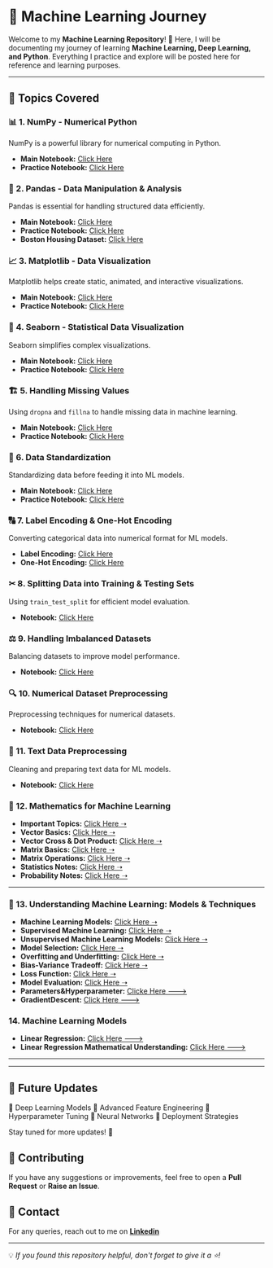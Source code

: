 # 🚀 Machine Learning Journey

Welcome to my **Machine Learning Repository**! 🎯 Here, I will be documenting my journey of learning **Machine Learning, Deep Learning, and Python**. Everything I practice and explore will be posted here for reference and learning purposes.

---

## 📌 Topics Covered

### 📊 1. NumPy - Numerical Python
NumPy is a powerful library for numerical computing in Python.
- **Main Notebook:** [Click Here](https://github.com/KARTIKPARATKAR/MACHINE-LEARNING-WORK/blob/main/3_1_numpy(numerical_python).ipynb)
- **Practice Notebook:** [Click Here](https://github.com/KARTIKPARATKAR/MACHINE-LEARNING-WORK/blob/main/NumpyPractice.ipynb)

### 📝 2. Pandas - Data Manipulation & Analysis
Pandas is essential for handling structured data efficiently.
- **Main Notebook:** [Click Here](https://github.com/KARTIKPARATKAR/MY-MACHINE-LEARNING-WORK/blob/main/PANDAS.ipynb)
- **Practice Notebook:** [Click Here](https://github.com/KARTIKPARATKAR/MACHINE-LEARNING-WORK/blob/main/PandasPractice.ipynb)
- **Boston Housing Dataset:** [Click Here](https://github.com/KARTIKPARATKAR/MY-MACHINE-LEARNING-WORK/blob/main/BostonHousing.csv)

### 📈 3. Matplotlib - Data Visualization
Matplotlib helps create static, animated, and interactive visualizations.
- **Main Notebook:** [Click Here](https://github.com/KARTIKPARATKAR/MY-MACHINE-LEARNING-WORK/blob/main/MATPLOTLIB.ipynb)
- **Practice Notebook:** [Click Here](https://github.com/KARTIKPARATKAR/MACHINE-LEARNING-WORK/blob/main/MatplotlibPractice.ipynb)

### 🎨 4. Seaborn - Statistical Data Visualization
Seaborn simplifies complex visualizations.
- **Main Notebook:** [Click Here](https://github.com/KARTIKPARATKAR/MY-MACHINE-LEARNING-WORK/blob/main/Seaborn.ipynb)
- **Practice Notebook:** [Click Here](https://github.com/KARTIKPARATKAR/MACHINE-LEARNING-WORK/blob/main/SeabornPractice.ipynb)

### 🏗 5. Handling Missing Values
Using `dropna` and `fillna` to handle missing data in machine learning.
- **Main Notebook:** [Click Here](https://github.com/KARTIKPARATKAR/MY-MACHINE-LEARNING-WORK/blob/main/HandlingMissingValues.ipynb)
- **Practice Notebook:** [Click Here](https://github.com/KARTIKPARATKAR/MACHINE-LEARNING-WORK/blob/main/handlingmissingvaluesbyimputationanddropping.ipynb)

### 🔢 6. Data Standardization
Standardizing data before feeding it into ML models.
- **Main Notebook:** [Click Here](https://github.com/KARTIKPARATKAR/MY-MACHINE-LEARNING-WORK/blob/main/DataStandardization.ipynb)
- **Practice Notebook:** [Click Here](https://github.com/KARTIKPARATKAR/MACHINE-LEARNING-WORK/blob/main/FeatureScaling.ipynb)

### 🔠 7. Label Encoding & One-Hot Encoding
Converting categorical data into numerical format for ML models.
- **Label Encoding:** [Click Here](https://github.com/KARTIKPARATKAR/MACHINE-LEARNING-WORK/blob/main/LabelEncoding.ipynb)
- **One-Hot Encoding:** [Click Here](https://github.com/KARTIKPARATKAR/MACHINE-LEARNING-WORK/blob/main/onehotencoding.ipynb)

### ✂ 8. Splitting Data into Training & Testing Sets
Using `train_test_split` for efficient model evaluation.
- **Notebook:** [Click Here](https://github.com/KARTIKPARATKAR/MACHINE-LEARNING-WORK/blob/main/TrainTestSplitTheData.ipynb)

### ⚖ 9. Handling Imbalanced Datasets
Balancing datasets to improve model performance.
- **Notebook:** [Click Here](https://github.com/KARTIKPARATKAR/MACHINE-LEARNING-WORK/blob/main/HandelingImbalancedDataset.ipynb)

### 🔍 10. Numerical Dataset Preprocessing
Preprocessing techniques for numerical datasets.
- **Notebook:** [Click Here](https://github.com/KARTIKPARATKAR/MACHINE-LEARNING-WORK/blob/main/NumericalDatasetPreprocessing.ipynb)

### 📝 11. Text Data Preprocessing
Cleaning and preparing text data for ML models.
- **Notebook:** [Click Here](https://github.com/KARTIKPARATKAR/MACHINE-LEARNING-WORK/blob/main/TextDatasetPreprocessing.ipynb)

### 📐 12. Mathematics for Machine Learning
- **Important Topics:** [Click Here ➝](https://github.com/KARTIKPARATKAR/MACHINE-LEARNING-WORK/blob/main/MathsForMl.txt)
- **Vector Basics:** [Click Here ➝](https://github.com/KARTIKPARATKAR/MACHINE-LEARNING-WORK/blob/main/VectorOperationsINPython.ipynb)
- **Vector Cross & Dot Product:** [Click Here ➝](https://github.com/KARTIKPARATKAR/MACHINE-LEARNING-WORK/blob/main/VectoDotAndCrossProducts.ipynb)
- **Matrix Basics:** [Click Here ➝](https://github.com/KARTIKPARATKAR/MACHINE-LEARNING-WORK/blob/main/MatrixInMachineLearning.ipynb)
- **Matrix Operations:** [Click Here ➝](https://github.com/KARTIKPARATKAR/MACHINE-LEARNING-WORK/blob/main/MatrixOperations.ipynb)
- **Statistics Notes:** [Click Here ➝](https://github.com/KARTIKPARATKAR/MACHINE-LEARNING-WORK/blob/main/StatisticsNotes.ipynb)
- **Probability Notes:** [Click Here ➝](https://github.com/KARTIKPARATKAR/MACHINE-LEARNING-WORK/blob/main/ProbabilityNotes.ipynb)

---

### 🤖 13. Understanding Machine Learning: Models & Techniques
- **Machine Learning Models:** [Click Here ➝](https://github.com/KARTIKPARATKAR/MACHINE-LEARNING-WORK/blob/main/Machine_Learning_Models.ipynb)
- **Supervised Machine Learning:** [Click Here ➝](https://github.com/KARTIKPARATKAR/MACHINE-LEARNING-WORK/blob/main/Supervised_Learning_Algorithms.ipynb)
- **Unsupervised Machine Learning Models:** [Click Here ➝](https://github.com/KARTIKPARATKAR/MACHINE-LEARNING-WORK/blob/main/Unsupervised_Machine_Learning_Models.ipynb)
- **Model Selection:** [Click Here ➝](https://github.com/KARTIKPARATKAR/MACHINE-LEARNING-WORK/blob/main/Model_Selection.ipynb)
- **Overfitting and Underfitting:** [Click Here ➝](https://github.com/KARTIKPARATKAR/MACHINE-LEARNING-WORK/blob/main/OverfittingAndUnderfitting.ipynb)
- **Bias-Variance Tradeoff:** [Click Here ➝](https://github.com/KARTIKPARATKAR/MACHINE-LEARNING-WORK/blob/main/BIasVarianceTradeoff.ipynb)
- **Loss Function:** [Click Here ➝](https://github.com/KARTIKPARATKAR/MACHINE-LEARNING-WORK/blob/main/LossFunction.ipynb)
- **Model Evaluation:** [Click Here ➝](https://github.com/KARTIKPARATKAR/MACHINE-LEARNING-WORK/blob/main/ModelEvaluation.ipynb)
- **Parameters&Hyperparameter:** [Clicke Here --->](https://github.com/KARTIKPARATKAR/MACHINE-LEARNING-WORK/blob/main/ModelParametersAndHyperparameters.ipynb)
- **GradientDescent:** [Click Here --->](https://github.com/KARTIKPARATKAR/MACHINE-LEARNING-WORK/blob/main/GradientDescent.ipynb)

### 14. Machine Learning Models 
- **Linear Regression:** [Click Here --->](https://github.com/KARTIKPARATKAR/MACHINE-LEARNING-WORK/blob/main/LinearRegressionModel.ipynb)
- **Linear Regression Mathematical Understanding:** [Click Here --->]()

---
---

## 🎯 Future Updates
🔹 Deep Learning Models 🔹 Advanced Feature Engineering 🔹 Hyperparameter Tuning 🔹 Neural Networks 🔹 Deployment Strategies

Stay tuned for more updates! 🚀

## 🤝 Contributing
If you have any suggestions or improvements, feel free to open a **Pull Request** or **Raise an Issue**.

## 📩 Contact
For any queries, reach out to me on **[Linkedin](https://www.linkedin.com/in/kartik-paratkar-91917222b/)** 

---

💡 *If you found this repository helpful, don't forget to give it a ⭐!*
